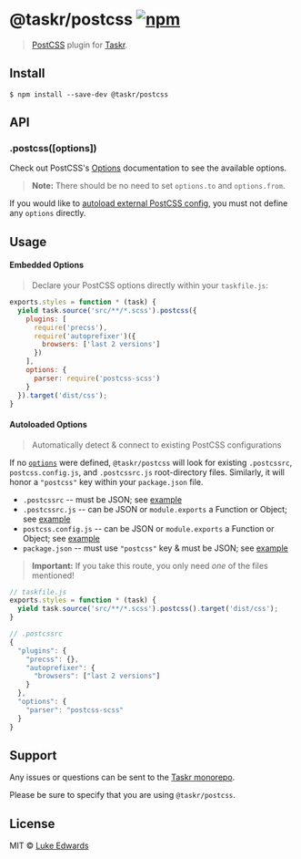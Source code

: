 # @taskr/postcss [![npm](https://img.shields.io/npm/v/@taskr/postcss.svg)](https://npmjs.org/package/@taskr/postcss)

> [PostCSS](https://github.com/postcss/postcss) plugin for [Taskr](https://github.com/lukeed/taskr).

## Install

```
$ npm install --save-dev @taskr/postcss
```

## API

### .postcss([options])

Check out PostCSS's [Options](https://github.com/postcss/postcss#options) documentation to see the available options.

> **Note:** There should be no need to set `options.to` and `options.from`.

If you would like to [autoload external PostCSS config](#autoloaded-options), you must not define any `options` directly.


## Usage

#### Embedded Options

> Declare your PostCSS options directly within your `taskfile.js`:

```js
exports.styles = function * (task) {
  yield task.source('src/**/*.scss').postcss({
    plugins: [
      require('precss'),
      require('autoprefixer')({
        browsers: ['last 2 versions']
      })
    ],
    options: {
      parser: require('postcss-scss')
    }
  }).target('dist/css');
}
```

#### Autoloaded Options

> Automatically detect & connect to existing PostCSS configurations

If no [`options`](#api) were defined, `@taskr/postcss` will look for existing `.postcssrc`, `postcss.config.js`, and `.postcssrc.js` root-directory files. Similarly, it will honor a `"postcss"` key within your `package.json` file.

* `.postcssrc` -- must be JSON; see [example](/test/fixtures/sub1/.postcssrc)
* `.postcssrc.js` -- can be JSON or `module.exports` a Function or Object; see [example](/test/fixtures/sub4/.postcssrc.js)
* `postcss.config.js` -- can be JSON or `module.exports` a Function or Object; see [example](/test/fixtures/sub3/postcss.config.js)
* `package.json` -- must use `"postcss"` key & must be JSON; see [example](/test/fixtures/sub2/package.json)

> **Important:** If you take this route, you only need _one_ of the files mentioned!

```js
// taskfile.js
exports.styles = function * (task) {
  yield task.source('src/**/*.scss').postcss().target('dist/css');
}
```

```js
// .postcssrc
{
  "plugins": {
    "precss": {},
    "autoprefixer": {
      "browsers": ["last 2 versions"]
    }
  },
  "options": {
    "parser": "postcss-scss"
  }
}
```


## Support

Any issues or questions can be sent to the [Taskr monorepo](https://github.com/lukeed/taskr/issues/new).

Please be sure to specify that you are using `@taskr/postcss`.

## License

MIT © [Luke Edwards](https://lukeed.com)
